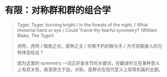 # 有限：对称群和群的组合学

> Tyger, Tyger, burning bright / In the forests of the night, / What immortal hand or eye / Could 'frame thy fearful symmetry? (William Blake, *The Tyger*)
>
> 虎呵，虎呵 / 暗夜之光，密林之主 / 何等不朽的眼与手 / 方可将那骇人的匀称体态绘出？
>
> 因为这里的 symmetry 一词正好是本节的关键词，在翻译时又在某种意义上有双关性，故录原文于兹。对称，是群论在现代意义上经常刻画的主题。